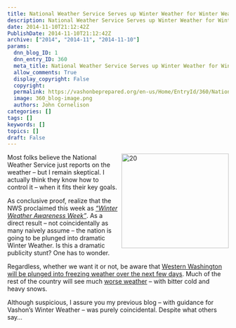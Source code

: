 ```yaml
---
title: National Weather Service Serves up Winter Weather for Winter Weather Awareness Week
description: National Weather Service Serves up Winter Weather for Winter Weather Awareness Week
date: 2014-11-10T21:12:42Z
PublishDate: 2014-11-10T21:12:42Z
archive: ["2014", "2014-11", "2014-11-10"]
params:
  dnn_blog_ID: 1
  dnn_entry_ID: 360
  meta_title: National Weather Service Serves up Winter Weather for Winter Weather Awareness Week
  allow_comments: True
  display_copyright: False
  copyright:
  permalink: https://vashonbeprepared.org/en-us/Home/EntryId/360/National-Weather-Service-Serves-up-Winter-Weather-for-Winter-Weather-Awareness-Week
  image: 360_blog-image.png
  authors: John Cornelison
categories: []
tags: []
keywords: []
topics: []
draft: False
---
```


<p><a href="http://www.weather.gov/satellite?image=ir" target="_blank"><img title="20" style="border-top: 0px; border-right: 0px; background-image: none; border-bottom: 0px; float: right; padding-top: 0px; padding-left: 0px; margin: 0px 0px 5px 5px; border-left: 0px; display: inline; padding-right: 0px" border="0" alt="20" src="./images/360/Windows-Live-Writer-National-Weather-Service-Serves-up-Winte_B5D4-20_3.jpg" width="244" align="right" height="216" /></a>Most folks believe the National Weather Service just reports on the weather – but I remain skeptical. I actually think they know how to control it – when it fits their key goals.</p>  <p>As conclusive proof, realize that the NWS proclaimed this week as <em><a href="http://www.wrh.noaa.gov/wrh/seasonal/winterAwareness/?wfo=sew" target="_blank">“Winter Weather Awareness Week”</a></em>. As a direct result – not coincidentally as many naively assume – the nation is going to be plunged into dramatic Winter Weather. Is this a dramatic publicity stunt? One has to wonder.</p>  <p>Regardless, whether we want it or not, be aware that <a href="http://www.king5.com/story/weather/2014/11/09/freezing-temperatures-western-washington/18764343/" target="_blank">Western Washington will be plunged into freezing weather over the next few days</a>. Much of the rest of the country will see much <a href="http://www.wpc.ncep.noaa.gov/discussions/nfdscc3.html" target="_blank">worse weather</a> – with bitter cold and heavy snows.</p>  <p>Although suspicious, I assure you my previous blog – with guidance for Vashon’s Winter Weather – was purely coincidental. Despite what others say…</p>
